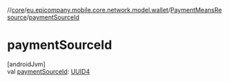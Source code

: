 //[core](../../../index.md)/[eu.epicompany.mobile.core.network.model.wallet](../index.md)/[PaymentMeansResource](index.md)/[paymentSourceId](payment-source-id.md)

# paymentSourceId

[androidJvm]\
val [paymentSourceId](payment-source-id.md): [UUID4](../../eu.epicompany.mobile.core.datatypes/index.md#545543244%2FClasslikes%2F-1060529556)
